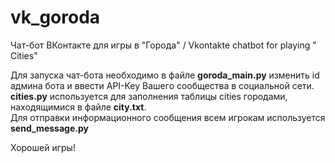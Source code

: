 # vk_goroda
Чат-бот ВКонтакте для игры в "Города" / Vkontakte chatbot for playing " Cities"

Для запуска чат-бота необходимо в файле **goroda_main.py** изменить id админа бота и ввести API-Key Вашего сообщества в социальной сети.  
**cities.py** используется для заполнения таблицы cities городами, находящимися в файле **city.txt**.  
Для отправки информационного сообщения всем игрокам используется **send_message.py**  
  
Хорошей игры!  
